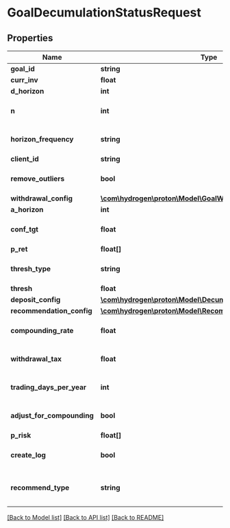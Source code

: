 # GoalDecumulationStatusRequest

## Properties
Name | Type | Description | Notes
------------ | ------------- | ------------- | -------------
**goal_id** | **string** |  | [optional] 
**curr_inv** | **float** |  | [optional] 
**d_horizon** | **int** |  | [optional] 
**n** | **int** |  | [optional] [default to 1000]
**horizon_frequency** | **string** |  | [optional] [default to 'year']
**client_id** | **string** |  | [optional] 
**remove_outliers** | **bool** |  | [optional] [default to true]
**withdrawal_config** | [**\com\hydrogen\proton\Model\GoalWithdrawalConfig[]**](GoalWithdrawalConfig.md) |  | [optional] 
**a_horizon** | **int** |  | [optional] 
**conf_tgt** | **float** |  | [optional] [default to 0.9]
**p_ret** | **float[]** |  | 
**thresh_type** | **string** |  | [optional] [default to 'perc']
**thresh** | **float** |  | [optional] 
**deposit_config** | [**\com\hydrogen\proton\Model\DecumulationGoalDepositConfig[]**](DecumulationGoalDepositConfig.md) |  | [optional] 
**recommendation_config** | [**\com\hydrogen\proton\Model\RecommendationConfig**](RecommendationConfig.md) |  | [optional] 
**compounding_rate** | **float** |  | [optional] [default to 0.0]
**withdrawal_tax** | **float** |  | [optional] [default to 0.0]
**trading_days_per_year** | **int** |  | [optional] [default to 252]
**adjust_for_compounding** | **bool** |  | [optional] [default to false]
**p_risk** | **float[]** |  | 
**create_log** | **bool** |  | [optional] [default to false]
**recommend_type** | **string** |  | [optional] [default to 'horizon']

[[Back to Model list]](../README.md#documentation-for-models) [[Back to API list]](../README.md#documentation-for-api-endpoints) [[Back to README]](../README.md)


